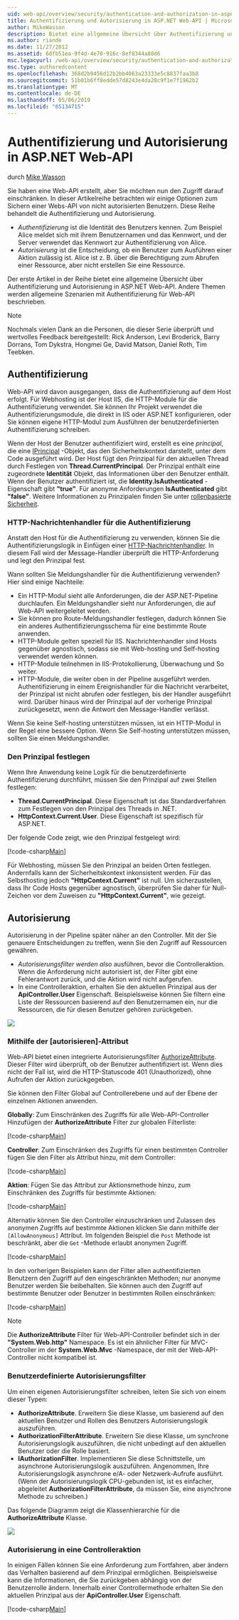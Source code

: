 ```yaml
---
uid: web-api/overview/security/authentication-and-authorization-in-aspnet-web-api
title: Authentifizierung und Autorisierung in ASP.NET Web-API | Microsoft-Dokumentation
author: MikeWasson
description: Bietet eine allgemeine Übersicht über Authentifizierung und Autorisierung in ASP.NET Web-API.
ms.author: riande
ms.date: 11/27/2012
ms.assetid: 6dfb51ea-9f4d-4e70-916c-8ef8344a88d6
msc.legacyurl: /web-api/overview/security/authentication-and-authorization-in-aspnet-web-api
msc.type: authoredcontent
ms.openlocfilehash: 368d2b9456d12b2bb4063a23333e5c8837faa3b8
ms.sourcegitcommit: 51b01b6ff8edde57d8243e4da28c9f1e7f1962b2
ms.translationtype: MT
ms.contentlocale: de-DE
ms.lasthandoff: 05/06/2019
ms.locfileid: "65134715"
---
```

# <a name="authentication-and-authorization-in-aspnet-web-api"></a>Authentifizierung und Autorisierung in ASP.NET Web-API

durch [Mike Wasson](https://github.com/MikeWasson)

Sie haben eine Web-API erstellt, aber Sie möchten nun den Zugriff darauf einschränken. In dieser Artikelreihe betrachten wir einige Optionen zum Sichern einer Webs-API von nicht autorisierten Benutzern. Diese Reihe behandelt die Authentifizierung und Autorisierung.

- *Authentifizierung* ist die Identität des Benutzers kennen. Zum Beispiel Alice meldet sich mit ihrem Benutzernamen und das Kennwort, und der Server verwendet das Kennwort zur Authentifizierung von Alice.
- *Autorisierung* ist die Entscheidung, ob ein Benutzer zum Ausführen einer Aktion zulässig ist. Alice ist z. B. über die Berechtigung zum Abrufen einer Ressource, aber nicht erstellen Sie eine Ressource.

Der erste Artikel in der Reihe bietet eine allgemeine Übersicht über Authentifizierung und Autorisierung in ASP.NET Web-API. Andere Themen werden allgemeine Szenarien mit Authentifizierung für Web-API beschrieben.

> [!NOTE]
> Nochmals vielen Dank an die Personen, die dieser Serie überprüft und wertvolles Feedback bereitgestellt: Rick Anderson, Levi Broderick, Barry Dorrans, Tom Dykstra, Hongmei Ge, David Matson, Daniel Roth, Tim Teebken.

## <a name="authentication"></a>Authentifizierung

Web-API wird davon ausgegangen, dass die Authentifizierung auf dem Host erfolgt. Für Webhosting ist der Host IIS, die HTTP-Module für die Authentifizierung verwendet. Sie können Ihr Projekt verwendet die Authentifizierungsmodule, die direkt in IIS oder ASP.NET konfigurieren, oder Sie können eigene HTTP-Modul zum Ausführen der benutzerdefinierten Authentifizierung schreiben.

Wenn der Host der Benutzer authentifiziert wird, erstellt es eine *principal*, die eine [IPrincipal](https://msdn.microsoft.com/library/System.Security.Principal.IPrincipal.aspx) -Objekt, das den Sicherheitskontext darstellt, unter dem Code ausgeführt wird. Der Host fügt den Prinzipal für den aktuellen Thread durch Festlegen von **Thread.CurrentPrincipal**. Der Prinzipal enthält eine zugeordnete **Identität** Objekt, das Informationen über den Benutzer enthält. Wenn der Benutzer authentifiziert ist, die **Identity.IsAuthenticated** -Eigenschaft gibt **"true"**. Für anonyme Anforderungen **IsAuthenticated** gibt **"false"**. Weitere Informationen zu Prinzipalen finden Sie unter [rollenbasierte Sicherheit](https://msdn.microsoft.com/library/shz8h065.aspx).

### <a name="http-message-handlers-for-authentication"></a>HTTP-Nachrichtenhandler für die Authentifizierung

Anstatt den Host für die Authentifizierung zu verwenden, können Sie die Authentifizierungslogik in Einfügen einer [HTTP-Nachrichtenhandler](../advanced/http-message-handlers.md). In diesem Fall wird der Message-Handler überprüft die HTTP-Anforderung und legt den Prinzipal fest.

Wann sollten Sie Meldungshandler für die Authentifizierung verwenden? Hier sind einige Nachteile:

- Ein HTTP-Modul sieht alle Anforderungen, die der ASP.NET-Pipeline durchlaufen. Ein Meldungshandler sieht nur Anforderungen, die auf Web-API weitergeleitet werden.
- Sie können pro Route-Meldungshandler festlegen, dadurch können Sie ein anderes Authentifizierungsschema für eine bestimmte Route anwenden.
- HTTP-Module gelten speziell für IIS. Nachrichtenhandler sind Hosts gegenüber agnostisch, sodass sie mit Web-hosting und Self-hosting verwendet werden können.
- HTTP-Module teilnehmen in IIS-Protokollierung, Überwachung und So weiter.
- HTTP-Module, die weiter oben in der Pipeline ausgeführt werden. Authentifizierung in einem Ereignishandler für die Nachricht verarbeitet, der Prinzipal ist nicht abrufen oder festlegen, bis der Handler ausgeführt wird. Darüber hinaus wird der Prinzipal auf der vorherige Prinzipal zurückgesetzt, wenn die Antwort den Message-Handler verlässt.

Wenn Sie keine Self-hosting unterstützen müssen, ist ein HTTP-Modul in der Regel eine bessere Option. Wenn Sie Self-hosting unterstützen müssen, sollten Sie einen Meldungshandler.

### <a name="setting-the-principal"></a>Den Prinzipal festlegen

Wenn Ihre Anwendung keine Logik für die benutzerdefinierte Authentifizierung durchführt, müssen Sie den Prinzipal auf zwei Stellen festlegen:

- **Thread.CurrentPrincipal**. Diese Eigenschaft ist das Standardverfahren zum Festlegen von den Prinzipal des Threads in .NET.
- **HttpContext.Current.User**. Diese Eigenschaft ist spezifisch für ASP.NET.

Der folgende Code zeigt, wie den Prinzipal festgelegt wird:

[!code-csharp[Main](authentication-and-authorization-in-aspnet-web-api/samples/sample1.cs)]

Für Webhosting, müssen Sie den Prinzipal an beiden Orten festlegen. Andernfalls kann der Sicherheitskontext inkonsistent werden. Für das Selbsthosting jedoch **"HttpContext.Current"** ist null. Um sicherzustellen, dass Ihr Code Hosts gegenüber agnostisch, überprüfen Sie daher für Null-Zeichen vor dem Zuweisen zu **"HttpContext.Current"**, wie gezeigt.

## <a name="authorization"></a>Autorisierung

Autorisierung in der Pipeline später näher an den Controller. Mit der Sie genauere Entscheidungen zu treffen, wenn Sie den Zugriff auf Ressourcen gewähren.

- *Autorisierungsfilter werden also* ausführen, bevor die Controlleraktion. Wenn die Anforderung nicht autorisiert ist, der Filter gibt eine Fehlerantwort zurück, und die Aktion wird nicht aufgerufen.
- In eine Controlleraktion, erhalten Sie den aktuellen Prinzipal aus der **ApiController.User** Eigenschaft. Beispielsweise können Sie filtern eine Liste der Ressourcen basierend auf den Benutzernamen ein, nur die Ressourcen, die für diesen Benutzer gehören zurückgeben.

![](authentication-and-authorization-in-aspnet-web-api/_static/image1.png)

<a id="auth3"></a>
### <a name="using-the-authorize-attribute"></a>Mithilfe der [autorisieren]-Attribut

Web-API bietet einen integrierte Autorisierungsfilter [AuthorizeAttribute](https://msdn.microsoft.com/library/system.web.http.authorizeattribute.aspx). Dieser Filter wird überprüft, ob der Benutzer authentifiziert ist. Wenn dies nicht der Fall ist, wird die HTTP-Statuscode 401 (Unauthorized), ohne Aufrufen der Aktion zurückgegeben.

Sie können den Filter Global auf Controllerebene und auf der Ebene der einzelnen Aktionen anwenden.

**Globally**: Zum Einschränken des Zugriffs für alle Web-API-Controller Hinzufügen der **AuthorizeAttribute** Filter zur globalen Filterliste:

[!code-csharp[Main](authentication-and-authorization-in-aspnet-web-api/samples/sample2.cs)]

**Controller**: Zum Einschränken des Zugriffs für einen bestimmten Controller fügen Sie den Filter als Attribut hinzu, mit dem Controller:

[!code-csharp[Main](authentication-and-authorization-in-aspnet-web-api/samples/sample3.cs)]

**Aktion**: Fügen Sie das Attribut zur Aktionsmethode hinzu, zum Einschränken des Zugriffs für bestimmte Aktionen:

[!code-csharp[Main](authentication-and-authorization-in-aspnet-web-api/samples/sample4.cs)]

Alternativ können Sie den Controller einzuschränken und Zulassen des anonymen Zugriffs auf bestimmte Aktionen klicken Sie dann mithilfe der `[AllowAnonymous]` Attribut. Im folgenden Beispiel die `Post` Methode ist beschränkt, aber die `Get` -Methode erlaubt anonymen Zugriff.

[!code-csharp[Main](authentication-and-authorization-in-aspnet-web-api/samples/sample5.cs)]

In den vorherigen Beispielen kann der Filter allen authentifizierten Benutzern den Zugriff auf den eingeschränkten Methoden; nur anonyme Benutzer werden Sie beibehalten. Sie können auch den Zugriff auf bestimmte Benutzer oder Benutzer in bestimmten Rollen einschränken:

[!code-csharp[Main](authentication-and-authorization-in-aspnet-web-api/samples/sample6.cs)]

> [!NOTE]
> Die **AuthorizeAttribute** Filter für Web-API-Controller befindet sich in der **"System.Web.http"** Namespace. Es ist ein ähnlicher Filter für MVC-Controller im der **System.Web.Mvc** -Namespace, der mit der Web-API-Controller nicht kompatibel ist.

### <a name="custom-authorization-filters"></a>Benutzerdefinierte Autorisierungsfilter

Um einen eigenen Autorisierungsfilter schreiben, leiten Sie sich von einem dieser Typen:

- **AuthorizeAttribute**. Erweitern Sie diese Klasse, um basierend auf den aktuellen Benutzer und Rollen des Benutzers Autorisierungslogik auszuführen.
- **AuthorizationFilterAttribute**. Erweitern Sie diese Klasse, um synchrone Autorisierungslogik auszuführen, die nicht unbedingt auf den aktuellen Benutzer oder die Rolle basiert.
- **IAuthorizationFilter**. Implementieren Sie diese Schnittstelle, um asynchrone Autorisierungslogik auszuführen. Angenommen, Ihre Autorisierungslogik asynchrone e/A- oder Netzwerk-Aufrufe ausführt. (Wenn der Autorisierungslogik CPU-gebunden ist, ist es einfacher, abgeleitet **AuthorizationFilterAttribute**, da müssen Sie, eine asynchrone Methode zu schreiben.)

Das folgende Diagramm zeigt die Klassenhierarchie für die **AuthorizeAttribute** Klasse.

![](authentication-and-authorization-in-aspnet-web-api/_static/image2.png)

### <a name="authorization-inside-a-controller-action"></a>Autorisierung in eine Controlleraktion

In einigen Fällen können Sie eine Anforderung zum Fortfahren, aber ändern das Verhalten basierend auf dem Prinzipal ermöglichen. Beispielsweise kann die Informationen, die Sie zurückgeben abhängig von der Benutzerrolle ändern. Innerhalb einer Controllermethode erhalten Sie den aktuellen Prinzipal aus der **ApiController.User** Eigenschaft.

[!code-csharp[Main](authentication-and-authorization-in-aspnet-web-api/samples/sample7.cs)]
